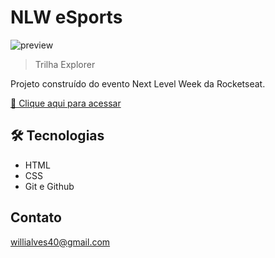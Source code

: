 # NLW eSports

![preview](./.github/preview.png)

> Trilha Explorer

Projeto construído do evento Next Level Week da Rocketseat.

[🔗 Clique aqui para acessar](https://wyanneves.github.io/e-Sports-NLW-/)


## 🛠 Tecnologias

- HTML
- CSS
- Git e Github

## Contato

willialves40@gmail.com
